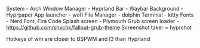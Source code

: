 System - Arch
Window Manager - Hyprland
Bar - Waybar
Background - Hyprpaper
App launcher - wofi
File Manager - dolphin
Terminal - kitty
Fonts - Nerd Font, Fira Code
Splash screen - Plymouth
Grub screen loader - https://github.com/shvchk/fallout-grub-theme
Screenshot taker = hyprshot


Hotkeys of wm are closer to BSPWM and I3 than Hyprland